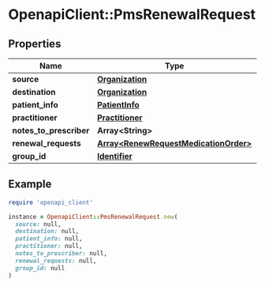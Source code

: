 # OpenapiClient::PmsRenewalRequest

## Properties

| Name | Type | Description | Notes |
| ---- | ---- | ----------- | ----- |
| **source** | [**Organization**](Organization.md) |  |  |
| **destination** | [**Organization**](Organization.md) |  |  |
| **patient_info** | [**PatientInfo**](PatientInfo.md) |  |  |
| **practitioner** | [**Practitioner**](Practitioner.md) |  |  |
| **notes_to_prescriber** | **Array&lt;String&gt;** |  | [optional] |
| **renewal_requests** | [**Array&lt;RenewRequestMedicationOrder&gt;**](RenewRequestMedicationOrder.md) |  |  |
| **group_id** | [**Identifier**](Identifier.md) |  | [optional] |

## Example

```ruby
require 'openapi_client'

instance = OpenapiClient::PmsRenewalRequest.new(
  source: null,
  destination: null,
  patient_info: null,
  practitioner: null,
  notes_to_prescriber: null,
  renewal_requests: null,
  group_id: null
)
```

